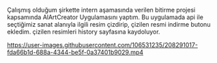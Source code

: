 Çalışmış olduğum şirkette intern aşamasında verilen bitirme projesi kapsamında AlArtCreator Uygulamasını yaptım.
Bu uygulamada api ile seçtiğimiz sanat alanıyla ilgili resim çizdirip, çizilen resmi indirme butonu ekledim.
çizilen resimleri history sayfasına kaydoluyor.

https://user-images.githubusercontent.com/106531235/208291017-fda66b1d-688a-4344-be5f-0a37401b9029.mp4

